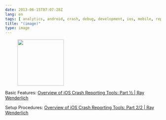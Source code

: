 ```yaml
---
date: 2013-06-15T07:07:28Z
lang: en
tags: [ analytics, android, crash, debug, development, ios, mobile, reporting ]
title: "(image)"
type: image
---
```


<figure>
<a
href="https://hugo.ferreira.cc/basic-features-overview-of-ios-crash-reporting/attachment/462/"
rel="attachment"><img
src="/wp-content/uploads/2013/06/tumblr_mog40eBVmP1qz82meo1_1280-150x150.png"
width="150" height="150" /></a></figure>

Basic Features: [Overview of iOS Crash Reporting Tools: Part ½  |  Ray
Wenderlich](http://www.raywenderlich.com/33669/overview-of-ios-crash-reporting-tools-part-1)

Setup Procedures: [Overview of iOS Crash Reporting Tools: Part 2/2  | 
Ray
Wenderlich](http://www.raywenderlich.com/34050/overview-of-ios-crash-reporting-tools-part-2)

